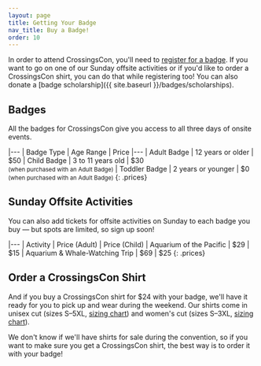 ```yaml
---
layout: page
title: Getting Your Badge
nav_title: Buy a Badge!
order: 10
---
```


In order to attend CrossingsCon, you'll need to [register for a badge](https://crossingscon-2017.eventbrite.com/?aff=site). If you want to go on one of our Sunday offsite activities or if you'd like to order a CrossingsCon shirt, you can do that while registering too! You can also donate a [badge scholarship]({{ site.baseurl }}/badges/scholarships).

## Badges

All the badges for CrossingsCon give you access to all three days of onsite events.

|---
| Badge Type | Age Range | Price
|---
| Adult Badge | 12 years or older | $50
| Child Badge | 3 to 11 years old | $30 <br/><small>(when purchased with an Adult Badge)</small>
| Toddler Badge | 2 years or younger | $0 <br/><small>(when purchased with an Adult Badge)</small>
{: .prices}

## Sunday Offsite Activities

You can also add tickets for offsite activities on Sunday to each badge you buy &mdash; but spots are limited, so sign up soon!

|---
| Activity | Price (Adult) | Price (Child)
| Aquarium of the Pacific | $29 | $15
| Aquarium & Whale-Watching Trip | $69 | $25
{: .prices}

## Order a CrossingsCon Shirt

And if you buy a CrossingsCon shirt for $24 with your badge, we'll have it ready for you to pick up and wear during the weekend. Our shirts come in unisex cut (sizes S&ndash;5XL, [sizing chart](http://www.mygildan.com/store/us/browse/productDetailsPage.jsp?productId=5000)) and women's cut (sizes S&ndash;3XL, [sizing chart](http://www.mygildan.com/store/us/browse/productDetailsPage.jsp?productId=5000L)).

We don't know if we'll have shirts for sale during the convention, so if you want to make sure you get a CrossingsCon shirt, the best way is to order it with your badge!
